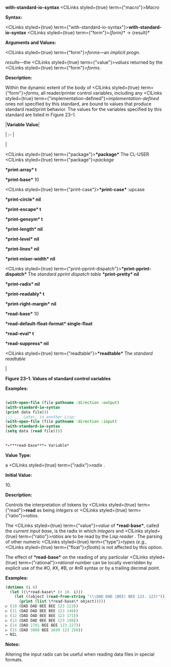 **with-standard-io-syntax** <ClLinks styled={true} term={"macro"}><i>Macro</i></ClLinks> 



**Syntax:** 



<ClLinks styled={true} term={"with-standard-io-syntax"}><b>with-standard-io-syntax</b></ClLinks> <ClLinks styled={true} term={"form"}><i>\{form\}</i></ClLinks>\* → \{result\}\* 



**Arguments and Values:** 



<ClLinks styled={true} term={"form"}><i>forms</i></ClLinks>—an *implicit progn*. 



*results*—the <ClLinks styled={true} term={"value"}><i>values</i></ClLinks> returned by the <ClLinks styled={true} term={"form"}><i>forms</i></ClLinks>. 



**Description:** 



Within the dynamic extent of the body of <ClLinks styled={true} term={"form"}><i>forms</i></ClLinks>, all reader/printer control variables, including any <ClLinks styled={true} term={"implementation-defined"}><i>implementation-defined</i></ClLinks> ones not specified by this standard, are bound to values that produce standard read/print behavior. The values for the variables specified by this standard are listed in Figure 23–1. 







 



 



|**Variable Value**|

| :- |

|<p><ClLinks styled={true} term={"package"}><b>\*package\*</b></ClLinks> The CL-USER <ClLinks styled={true} term={"package"}><i>package</i></ClLinks> </p><p>**\*print-array\* t** </p><p>**\*print-base\*** 10 </p><p><ClLinks styled={true} term={"print-case"}><b>\*print-case\*</b></ClLinks> :upcase </p><p>**\*print-circle\* nil** </p><p>**\*print-escape\* t** </p><p>**\*print-gensym\* t** </p><p>**\*print-length\* nil** </p><p>**\*print-level\* nil** </p><p>**\*print-lines\* nil** </p><p>**\*print-miser-width\* nil** </p><p><ClLinks styled={true} term={"print-pprint-dispatch"}><b>\*print-pprint-dispatch\*</b></ClLinks> The *standard pprint dispatch table* **\*print-pretty\* nil** </p><p>**\*print-radix\* nil** </p><p>**\*print-readably\* t** </p><p>**\*print-right-margin\* nil** </p><p>**\*read-base\*** 10 </p><p>**\*read-default-float-format\* single-float** </p><p>**\*read-eval\* t** </p><p>**\*read-suppress\* nil** </p><p><ClLinks styled={true} term={"readtable"}><b>\*readtable\*</b></ClLinks> The *standard readtable*</p>|





**Figure 23–1. Values of standard control variables** 



**Examples:**
```lisp
 
(with-open-file (file pathname :direction :output) 
(with-standard-io-syntax 
(print data file))) 
;;; ... Later, in another Lisp: 
(with-open-file (file pathname :direction :input) 
(with-standard-io-syntax 
(setq data (read file)))) 
 
 
*∗***read-base***∗ Variable* 
```
**Value Type:** 



a <ClLinks styled={true} term={"radix"}><i>radix</i></ClLinks> . 



**Initial Value:** 



10\. 



**Description:** 



Controls the interpretation of tokens by <ClLinks styled={true} term={"read"}><b>read</b></ClLinks> as being *integers* or <ClLinks styled={true} term={"ratio"}><i>ratios</i></ClLinks>. 



The <ClLinks styled={true} term={"value"}><i>value</i></ClLinks> of **\*read-base\***, called the *current input base*, is the radix in which *integers* and <ClLinks styled={true} term={"ratio"}><i>ratios</i></ClLinks> are to be read by the *Lisp reader* . The parsing of other numeric <ClLinks styled={true} term={"type"}><i>types</i></ClLinks> (*e.g.*, <ClLinks styled={true} term={"float"}><i>floats</i></ClLinks>) is not affected by this option. 



The effect of **\*read-base\*** on the reading of any particular <ClLinks styled={true} term={"rational"}><i>rational</i></ClLinks> number can be locally overridden by explicit use of the #O, #X, #B, or #*n*R syntax or by a trailing decimal point. 



**Examples:**
```lisp
(dotimes (i 6) 
  (let ((\*read-base\* (+ 10. i))) 
    (let ((object (read-from-string "(\\DAD DAD |BEE| BEE 123. 123)"))) 
      (print (list \*read-base\* object))))) 
▷ (10 (DAD DAD BEE BEE 123 123)) 
▷ (11 (DAD DAD BEE BEE 123 146)) 
▷ (12 (DAD DAD BEE BEE 123 171)) 
▷ (13 (DAD DAD BEE BEE 123 198)) 
▷ (14 (DAD 2701 BEE BEE 123 227)) 
▷ (15 (DAD 3088 BEE 2699 123 258)) 
→ NIL 
```
**Notes:** 



Altering the input radix can be useful when reading data files in special formats. 



